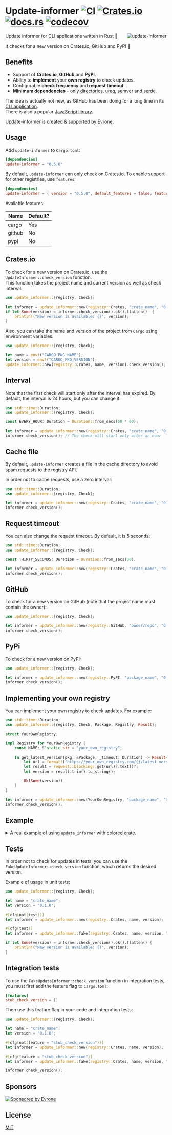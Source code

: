 # Update-informer [![CI]](https://github.com/mgrachev/update-informer/actions) [![Crates.io]](https://crates.io/crates/update-informer) [![docs.rs]](https://docs.rs/update-informer) [![codecov]](https://codecov.io/gh/mgrachev/update-informer)

[CI]: https://github.com/mgrachev/update-informer/workflows/CI/badge.svg
[Crates.io]: https://img.shields.io/crates/v/update-informer
[docs.rs]: https://img.shields.io/docsrs/update-informer
[codecov]: https://codecov.io/gh/mgrachev/update-informer/branch/main/graph/badge.svg?token=A4XD1DGFGJ

[directories]: https://github.com/dirs-dev/directories-rs
[ureq]: https://github.com/algesten/ureq
[semver]: https://github.com/dtolnay/semver
[serde]: https://github.com/serde-rs/serde
[CLI application]: https://cli.github.com
[JavaScript library]: https://github.com/yeoman/update-notifier
[Update-informer]: https://evrone.com/update-informer?utm_source=github&utm_campaign=update-informer
[Evrone]: https://evrone.com/?utm_source=github&utm_campaign=update-informer
[MIT]: https://choosealicense.com/licenses/mit

<img align="right"
     alt="update-informer"
     src="https://raw.githubusercontent.com/mgrachev/update-informer/main/logo.svg?sanitize=true">

Update informer for CLI applications written in Rust 🦀

It checks for a new version on Crates.io, GitHub and PyPI 🚀

## Benefits
* Support of **Crates.io**, **GitHub** and **PyPI**.
* Ability to **implement** your **own registry** to check updates.
* Configurable **check frequency** and **request timeout**.
* **Minimum dependencies** - only [directories], [ureq], [semver] and [serde].

The idea is actually not new, as GitHub has been doing for a long time in its [CLI application].<br>
There is also a popular [JavaScript library].

[Update-informer] is created & supported by [Evrone].

## Usage

Add `update-informer` to `Cargo.toml`:

```toml
[dependencies]
update-informer = "0.5.0"
```

By default, `update-informer` can only check on Crates.io.
To enable support for other registries, use `features`:

```toml
[dependencies]
update-informer = { version = "0.5.0", default_features = false, features = ["github"] }
```

Available features:

| Name   | Default? |
|--------|----------|
| cargo  | Yes      |
| github | No       |
| pypi   | No       |

## Crates.io

To check for a new version on Crates.io, use the `UpdateInformer::check_version` function.<br>
This function takes the project name and current version as well as check interval:

```rust
use update_informer::{registry, Check};

let informer = update_informer::new(registry::Crates, "crate_name", "0.1.0");
if let Some(version) = informer.check_version().ok().flatten()  {
    println!("New version is available: {}", version);
}
```

Also, you can take the name and version of the project from `Cargo` using environment variables:

```rust
use update_informer::{registry, Check};

let name = env!("CARGO_PKG_NAME");
let version = env!("CARGO_PKG_VERSION");
update_informer::new(registry::Crates, name, version).check_version();
```

## Interval

Note that the first check will start only after the interval has expired.
By default, the interval is 24 hours, but you can change it:

```rust
use std::time::Duration;
use update_informer::{registry, Check};

const EVERY_HOUR: Duration = Duration::from_secs(60 * 60);

let informer = update_informer::new(registry::Crates, "crate_name", "0.1.0").interval(EVERY_HOUR);
informer.check_version(); // The check will start only after an hour
```

## Cache file

By default, `update-informer` creates a file in the cache directory to avoid spam requests to the registry API.

In order not to cache requests, use a zero interval:

```rust
use std::time::Duration;
use update_informer::{registry, Check};

let informer = update_informer::new(registry::Crates, "crate_name", "0.1.0").interval(Duration::ZERO);
informer.check_version();
```

## Request timeout

You can also change the request timeout. By default, it is 5 seconds:

 ```rust
 use std::time::Duration;
 use update_informer::{registry, Check};

 const THIRTY_SECONDS: Duration = Duration::from_secs(30);

 let informer = update_informer::new(registry::Crates, "crate_name", "0.1.0").timeout(THIRTY_SECONDS);
 informer.check_version();
 ```

## GitHub

To check for a new version on GitHub (note that the project name must contain the owner):

```rust
use update_informer::{registry, Check};

let informer = update_informer::new(registry::GitHub, "owner/repo", "0.1.0");
informer.check_version();
```

## PyPi

To check for a new version on PyPI:

```rust
use update_informer::{registry, Check};

let informer = update_informer::new(registry::PyPI, "package_name", "0.1.0");
informer.check_version();
```

## Implementing your own registry

You can implement your own registry to check updates. For example: 

```rust
use std::time::Duration;
use update_informer::{registry, Check, Package, Registry, Result};

struct YourOwnRegistry;

impl Registry for YourOwnRegistry {
    const NAME: &'static str = "your_own_registry";

    fn get_latest_version(pkg: &Package, _timeout: Duration) -> Result<Option<String>> {
        let url = format!("https://your_own_registry.com/{}/latest-version", pkg);
        let result = reqwest::blocking::get(url)?.text()?;
        let version = result.trim().to_string();

        Ok(Some(version))
    }
}

let informer = update_informer::new(YourOwnRegistry, "package_name", "0.1.0");
informer.check_version();
```

## Example

<details>
<summary>
A real example of using <code>update_informer</code> with <a href="https://github.com/mackwic/colored">colored</a> crate.
</summary>

```rust
use colored::*;
use update_informer::{registry, Check};

fn main() {
    let pkg_name = env!("CARGO_PKG_NAME");
    let current_version = env!("CARGO_PKG_VERSION");

    let informer = update_informer::new(registry::Crates, pkg_name, current_version);
    if let Some(version) = informer.check_version().ok().flatten() {
        let msg = format!(
            "A new release of {pkg_name} is available: v{current_version} -> {new_version}",
            pkg_name = pkg_name.italic().cyan(),
            current_version = current_version,
            new_version = version.to_string().green()
        );

        let release_url = format!(
            "https://github.com/{pkg_name}/{pkg_name}/releases/tag/{version}",
            pkg_name = pkg_name,
            version = version
        )
            .yellow();

        println!("\n{msg}\n{url}", msg = msg, url = release_url);
    }
}
```

The result will look like:
<img src="https://raw.githubusercontent.com/mgrachev/update-informer/main/images/example.png" alt="example" style="max-width: 100%;">

</details>


## Tests

In order not to check for updates in tests, you can use the `FakeUpdateInformer::check_version` function, which returns the desired version.

Example of usage in unit tests:

```rust
use update_informer::{registry, Check};

let name = "crate_name";
let version = "0.1.0";

#[cfg(not(test))]
let informer = update_informer::new(registry::Crates, name, version);

#[cfg(test)]
let informer = update_informer::fake(registry::Crates, name, version, "1.0.0");

if let Some(version) = informer.check_version().ok().flatten() {
    println!("New version is available: {}", version);
}
```

## Integration tests

To use the `FakeUpdateInformer::check_version` function in integration tests, you must first add the feature flag to `Cargo.toml`:

```toml
[features]
stub_check_version = []
```

Then use this feature flag in your code and integration tests:

```rust
use update_informer::{registry, Check};

let name = "crate_name";
let version = "0.1.0";

#[cfg(not(feature = "stub_check_version"))]
let informer = update_informer::new(registry::Crates, name, version);

#[cfg(feature = "stub_check_version")]
let informer = update_informer::fake(registry::Crates, name, version, "1.0.0");

informer.check_version();
```

## Sponsors

<p>
  <a href="https://evrone.com/?utm_source=github&utm_campaign=update-informer">
    <img src="https://www.mgrachev.com/assets/static/sponsored_by_evrone.svg?sanitize=true"
      alt="Sponsored by Evrone">
  </a>
</p>

## License

[MIT]
